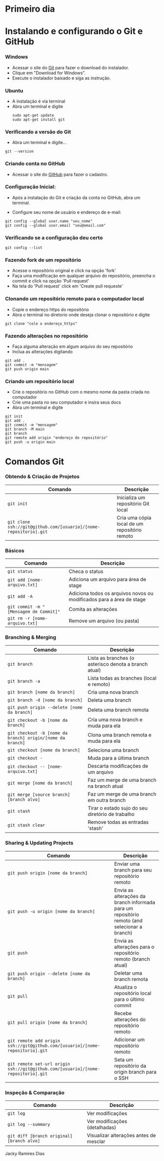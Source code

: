 # Primeiro dia
Instalando e configurando o Git e GitHub
============

### Windows
- Acessar o site do [Git](https://git-scm.com/downloads) para fazer o download do instalador.
- Clique em "Download for Windows".
- Execute o instalador baixado e siga as instrução.
 
### Ubuntu
  - A instalação é via terminal
  - Abra um terminal e digite
    ```Git
    sudo apt-get update
    sudo apt-get install git
    ```

### Verificando a versão do Git
- Abra um terminal e digite...
```
git --version
```

### Criando conta no GitHub
- Acessar o site do [GitHub](https://github.com/) para fazer o cadastro.
  
### Configuração Inicial:

- Após a instalação do Git e criação da conta no GitHub, abra um terminal.

- Configure seu nome de usuário e endereço de e-mail:

```
git config --global user.name "seu_nome"
git config --global user.email "seu@email.com"
```
### Verificando se a configuração deu certo 
```
git config --list
```

### Fazendo fork de um repositório 
- Acesse o repositório original e click na opção 'fork'
- Faça uma modificação em qualquer arquivo do repositório, preencha o commit e click na opção 'Pull request'
- Na tela do 'Pull request' click em 'Create pull requeste'

### Clonando um repositório remoto para o computador local
- Copie o endereço https do repositório
- Abra o terminal no diretorio onde deseja clonar o repositório e digite
```
git clone "cole o endereço_https"
```
### Fazendo alterações no repositório
- Faça alguma alteração em algum arquivo do seu repositório
- Inclua as alterações digitando
```
git add .
git commit -m "mensagem"
git push origin main
```

### Criando um repositório local
- Crie o repositório no GitHub com o mesmo nome da pasta criada no computador
- Crie uma pasta no seu computador e insira seus docs
- Abra um terminal e digite
  
```
git init
git add .
git commit -m "mensagem"
git branch -M main
git branch
git remote add origin "endereço do repositório"
git push -u origin main
```



Comandos Git
============

### Obtendo & Criação de Projetos

| Comando | Descrição |
| ------- | --------- |
| `git init` | Inicializa um repositório Git local |
| `git clone ssh://git@github.com/[usuario]/[nome-repositorio].git` | Cria uma cópia local de um repositório remoto |

### Básicos

| Comando | Descrição |
| ------- | --------- |
| `git status` | Checa o status |
| `git add [nome-arquivo.txt]` | Adiciona um arquivo para área de stage |
| `git add -A` | Adiciona todos os arquivos novos ou modificados para a área de stage |
| `git commit -m "[Mensagem de Commit]"` | Comita as alterações |
| `git rm -r [nome-arquivo.txt]` | Remove um arquivo (ou pasta) |

### Branching & Merging

| Comando | Descrição |
| ------- | --------- |
| `git branch` | Lista as branches (o asterisco denota a branch atual) |
| `git branch -a` | Lista todas as branches (local e remoto) |
| `git branch [nome da branch]` | Cria uma nova branch |
| `git branch -d [nome da branch]` | Deleta uma branch |
| `git push origin --delete [nome da branch]` | Deleta uma branch remota |
| `git checkout -b [nome da branch]` | Cria uma nova branch e muda para ela |
| `git checkout -b [nome da branch] origin/[nome da branch]` | Clona uma branch remota e muda para ela |
| `git checkout [nome da branch]` | Seleciona uma branch |
| `git checkout -` | Muda para a última branch |
| `git checkout -- [nome-arquivo.txt]` | Descarta modificações de um arquivo |
| `git merge [nome da branch]` | Faz um merge de uma branch na branch atual |
| `git merge [source branch] [branch alvo]` | Faz um merge de uma branch em outra branch |
| `git stash` | Tirar o estado sujo do seu diretório de trabalho |
| `git stash clear` | Remove todas as entradas 'stash' |

### Sharing & Updating Projects

| Comando | Descrição |
| ------- | --------- |
| `git push origin [nome da branch]` | Enviar uma branch para seu repositório remoto |
| `git push -u origin [nome da branch]` | Envia as alterações da branch informada para um repositório remoto (and selecionar a branch) |
| `git push` | Envia as alterações para o repositório remoto (branch atual) |
| `git push origin --delete [nome da branch]` | Deletar uma branch remota |
| `git pull` | Atualiza o repositório local para o último commit |
| `git pull origin [nome da branch]` | Recebe alterações do repositório remoto |
| `git remote add origin ssh://git@github.com/[usuario]/[nome-repositorio].git` | Adicionar um repositório remoto |
| `git remote set-url origin ssh://git@github.com/[usuario]/[nome-repositorio].git` | Seta um repositório da origin branch para o SSH |

### Inspeção & Comparação

| Comando | Descrição |
| ------- | --------- |
| `git log` | Ver modificações |
| `git log --summary` | Ver modificações (detalhadas) |
| `git diff [branch original] [branch alvo]` | Visualizar alterações antes de mesclar |








Jacky Ramires Dias
